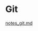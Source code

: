 # Git 
<a href='https://gabrielryanft.github.io/learning/Git/notes_git.md' target='_blank' rel='next'>notes_git.md</a><br/>
